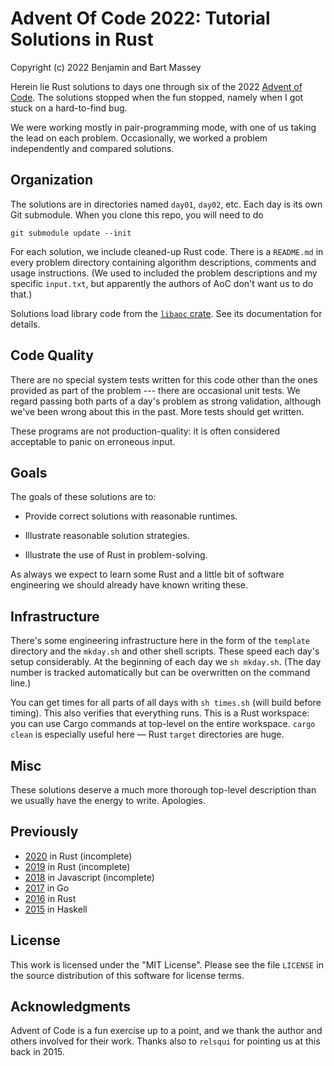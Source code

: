 # Advent Of Code 2022: Tutorial Solutions in Rust
Copyright (c) 2022 Benjamin and Bart Massey

Herein lie Rust solutions to days one through six of the
2022 [Advent of Code](http://adventofcode.com). The
solutions stopped when the fun stopped, namely when I got
stuck on a hard-to-find bug.

We were working mostly in pair-programming mode, with one of
us taking the lead on each problem. Occasionally, we worked
a problem independently and compared solutions.

## Organization

The solutions are in directories named `day01`, `day02`,
etc. Each day is its own Git submodule. When you clone
this repo, you will need to do

    git submodule update --init

For each solution, we include cleaned-up Rust code. There is
a `README.md` in every problem directory containing
algorithm descriptions, comments and usage instructions. (We
used to included the problem descriptions and my specific
`input.txt`, but apparently the authors of AoC don't want us
to do that.)

Solutions load library code from the
[`libaoc` crate](https://github.com/BartMassey/libaoc). See
its documentation for details.

## Code Quality

There are no special system tests written for this code
other than the ones provided as part of the problem ---
there are occasional unit tests. We regard passing both parts
of a day's problem as strong validation, although we've been
wrong about this in the past. More tests should get written.

These programs are not production-quality: it is often
considered acceptable to panic on erroneous input.

## Goals

The goals of these solutions are to:

* Provide correct solutions with reasonable runtimes.

* Illustrate reasonable solution strategies.

* Illustrate the use of Rust in problem-solving.

As always we expect to learn some Rust and a little bit of
software engineering we should already have known writing
these.

## Infrastructure

There's some engineering infrastructure here in the form of
the `template` directory and the `mkday.sh` and other shell
scripts.  These speed each day's setup considerably. At the
beginning of each day we `sh mkday.sh`. (The day number is
tracked automatically but can be overwritten on the command
line.)

You can get times for all parts of all days with `sh
times.sh` (will build before timing). This also verifies
that everything runs.  This is a Rust workspace: you can use
Cargo commands at top-level on the entire workspace. `cargo
clean` is especially useful here — Rust `target` directories
are huge.

## Misc

These solutions deserve a much more thorough top-level
description than we usually have the energy to
write. Apologies.

## Previously

* [2020](http://github.com/BartMassey/advent-of-code-2020)
  in Rust (incomplete)
* [2019](http://github.com/BartMassey/advent-of-code-2019)
  in Rust (incomplete)
* [2018](http://gitlab.com/BartMassey/advent-of-code-2018)
  in Javascript (incomplete)
* [2017](http://gitlab.com/BartMassey/advent-of-code-2017)
  in Go
* [2016](http://github.com/BartMassey/advent-of-code-2016)
  in Rust
* [2015](http://github.com/BartMassey/advent-of-code-2015)
  in Haskell

## License

This work is licensed under the "MIT License".  Please see
the file `LICENSE` in the source distribution of this
software for license terms.

## Acknowledgments

Advent of Code is a fun exercise up to a point, and we thank
the author and others involved for their work. Thanks also
to `relsqui` for pointing us at this back in 2015.

